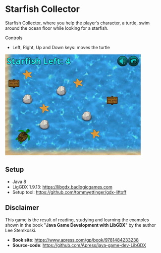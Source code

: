 # Starfish Collector

Starfish Collector, where you help the player’s character, a turtle, swim around the ocean floor while looking for a starfish.

Controls

- Left, Right, Up and Down keys: moves the turtle

![alt text](starfishcollector-screeshot.png "Starfish Collector")

## Setup

- Java 8
- LigGDX 1.9.13: https://libgdx.badlogicgames.com
- Setup tool: https://github.com/tommyettinger/gdx-liftoff

## Disclaimer

This game is the result of reading, studying and learning the examples shown in the book "**Java Game Development with LibGDX**" by the author Lee Stemkoski.

- **Book site**: https://www.apress.com/gp/book/9781484233238
- **Source-code**: https://github.com/Apress/java-game-dev-LibGDX
